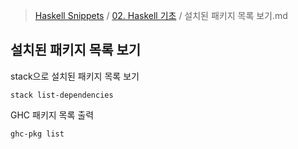 > [Haskell Snippets](../README.md) / [02. Haskell 기초](README.md) / 설치된 패키지 목록 보기.md
## 설치된 패키지 목록 보기
 stack으로 설치된 패키지 목록 보기
 
```
stack list-dependencies
```

GHC 패키지 목록 출력

```
ghc-pkg list 
```